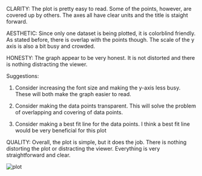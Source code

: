 CLARITY: The plot is pretty easy to read. Some of the points, however, are covered up by others. 
The axes all have clear units and the title is staight forward.

AESTHETIC: Since only one dataset is being plotted, it is colorblind friendly. As stated before, there is overlap with the points though.
The scale of the y axis is also a bit busy and crowded. 

HONESTY: The graph appear to be very honest. It is not distorted and there is nothing distracting the viewer.

Suggestions: 
1) Consider increasing the font size and making the y-axis less busy. These will both make the graph easier to read.

2) Consider making the data points transparent. This will solve the problem of overlapping and covering of data points.

3) Consider making a best fit line for the data points. I think a best fit line would be very beneficial for this plot

QUALITY: Overall, the plot is simple, but it does the job. There is nothing distorting the plot or distracting the viewer. 
Everything is very straightforward and clear.

![plot](https://raw.githubusercontent.com/samuelmat/DSPS_sMatylewicz/master/HW8_/carData.png)
